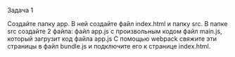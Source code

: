 Задача 1

Создайте папку app. В ней создайте файл index.html и папку src. В папке src создайте 2 файла:
файл app.js с произвольным кодом
файл main.js, который загрузит код файла app.js
С помощью webpack свяжите эти страницы в файл bundle.js и подключите его к странице index.html.
